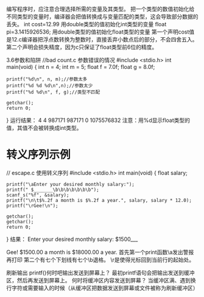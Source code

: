 编写程序时，应注意合理选择所需的变量及其类型。
把一个类型的数值初始化给不同类型的变量时，编译器会把值转换成与变量匹配的类型，这会导致部分数据的丢失。
int cost=12.99 用double类型的值初始化int类型的变量
float pi=3.1415926536; 用double类型的值初始化float类型的变量
第一个声明cost值是12.c编译器把浮点数转换为整数时，直接丢弃小数点后的部分，不会四舍五入。
第二个声明会损失精度，因为c只保证了float类型前6位的精度。

3.6参数和陷阱
//bad count.c 参数错误的情况
#include <stdio.h>
int main(void)
{
	int n = 4;
	int m = 5;
	float f = 7.0f;
	float g = 8.0f;

	printf("%d\n", n, m);//参数太多
	printf("%d %d %d\n",n);//参数太少
	printf("%d %d\n", f, g);//类型不匹配

	getchar();
	return 0;

}
运行结果：
4
4 987171 987171
0 1075576832
注意：用%d显示float类型的值，其值不会被转换成int类型。
# 转义序列示例
// escape.c 使用转义序列
#include <stdio.h>
int main(void)
{
	float salary;

	printf("\aEnter your desired monthly salary:");
	printf(" $_______\b\b\b\b\b\b\b");
	scanf_s("%f", &salary);
	printf("\n\t$%.2f a month is $%.2f a year.", salary, salary * 12.0);
	printf("\rGee!\n");

	getchar();
	getchar();
	return 0;

}
结果：
Enter your desired monthly salary: $1500___

Gee!    $1500.00 a month is $18000.00 a year.
首先第一个print函数\a发出警报再打印
第二个有七个下划线有七个\b退格。
\r是使得光标回到当前行的起始处。

刷新输出
printf()何时吧输出发送到屏幕上？
最初printf语句会把输出发送到缓冲区，然后再发送到屏幕上。
何时将缓冲区内容发送到屏幕？
当缓冲区满、遇到换行字符或需要输入的时候（从缓冲区把数据发送到屏幕或文件被称为刷新缓冲区）

